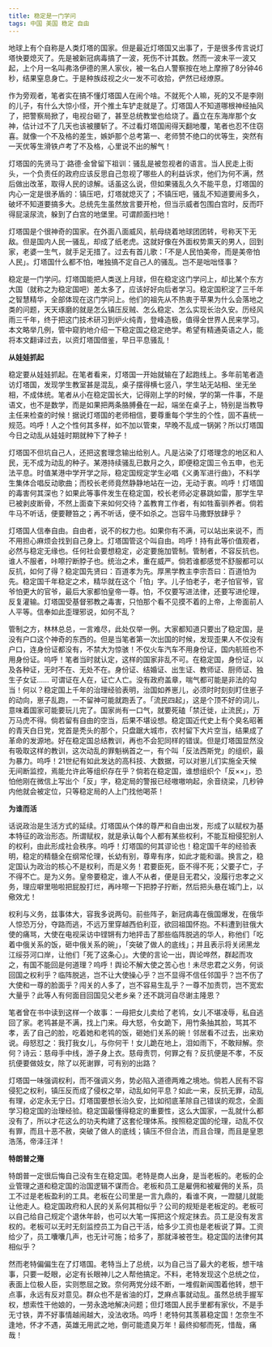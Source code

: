 ```yaml
---
title: 稳定是一门学问
tags: 中国 美国 稳定 自由
---
```


地球上有个自称是人类灯塔的国家。但是最近灯塔国又出事了，于是很多传言说灯塔快要熄灭了。先是被新冠病毒搞了一波，死伤不计其数。然而一波未平一波又起，上个月一名叫弗洛伊德的黑人家伙，被一名白人警察按在地上摩擦了8分钟46秒，结果窒息身亡。于是种族歧视之火一发不可收拾，俨然已经燎原。

作为旁观者，笔者实在搞不懂灯塔国人在闹个啥。不就死个人嘛，死的又不是李刚的儿子，有什么大惊小怪，开个推土车铲走就是了。灯塔国人不知道哪根神经抽风了，把警察局掀了，电视台砸了，甚至总统教堂也给烧了。矗立在东海岸那个女神，估计过不了几天也该被腰斩了。不过看灯塔国闹得天翻地覆，笔者也忍不住窃喜。就像一个不及格的差生，嫉妒那个总考第一、老师赞不绝口的优等生，突然有一天优等生滑铁卢考了不及格，心里说不出的解气！

灯塔国的先贤马丁·路德·金曾留下祖训：骚乱是被忽视者的语言。当人民走上街头，一个负责任的政府应该反思自己忽视了哪些人的利益诉求，他们为何不满，然后做出改革，取得人民的谅解。话虽这么说，但如果骚乱久久不能平息，灯塔国的内心一定是很矛盾的：镇压吧，灯塔就熄灭了；不镇压吧，骚乱不知道要闹多久，破坏不知道要搞多大。总统先生虽然放言要开枪，但当示威者包围白宫时，反而吓得屁滚尿流，躲到了白宫的地堡里。可谓颜面扫地！

灯塔国是个很神奇的国家。在外面八面威风，航母绕着地球团团转，号称天下无敌。但是国内人民一骚乱，却成了纸老虎。这就好像在外面权势熏天的男人，回到家，老婆一生气，就手足无措了。过去有首儿歌：「不是人民怕美帝，而是美帝怕人民」。灯塔国什么都不怕，唯独搞不定自己人的骚乱。岂不是咄咄怪事？

稳定是一门学问。灯塔国能把人类送上月球，但在稳定这门学问上，却比某个东方大国（就称之为稳定国吧）差太多了，应该好好向后者学习。稳定国积淀了三千年之智慧精华，全部体现在这门学问上。他们的祖先从不热衷于苹果为什么会落地之类的问题，天天琢磨的就是怎么镇压反贼、怎么稳定、怎么实现长治久安。历经风雨三千年，终于把这门技术研习到炉火纯青，登峰造极，值得全世界人民来学习。本文略举几例，管中窥豹地介绍一下稳定国之稳定绝学。希望有精通英语之人，能将本文翻译过去，以资灯塔国借鉴，早日平息骚乱！

**从娃娃抓起**

稳定要从娃娃抓起。在笔者看来，灯塔国一开始就输在了起跑线上。多年前笔者造访灯塔国，发现学生教室甚是混乱，桌子摆得横七竖八，学生站无站相、坐无坐相，不成体统。笔者从小在稳定国长大，记得刚上学的时候，学的第一件事，不是语文，也不是数学，而是如果把两条胳膊叠在一起，端坐在桌子上，特别是当教导主任来检查的时候！据说灯塔国的老师相信，要尊重每个学生的个性，固不喜统一规范。呜呼！人之个性何其多样，如不加以管束，早晚不乱成一锅粥？所以灯塔国今日之动乱从娃娃时期就种下了种子！

灯塔国不但坑自己人，还把这套理念输出给别人。凡是沾染了灯塔理念的地区和人民，无不成为动乱的种子。某港持续骚乱已数月之久，即便稳定国三令五申，也无法平息。时值某港中学开学之际，稳定国规定学生必唱《义勇军进行曲》，不料学生集体合唱反动歌曲；而校长老师竟然静静地站在一边，无动于衷。呜呼！灯塔国的毒害何其深也？如果此等事件发生在稳定国，校长老师必定暴跳如雷，那学生早已被剥皮断骨，不然上面查下来如何交待？盖教育工作者，有如牲畜驯养者。倘若牛马不听话，便要鞭笞之；再不听话，便不如杀之。岂容牛马撒野放肆乎？

灯塔国人信奉自由。自由者，说不的权力也。如果你有不满，可以站出来说不，而不用担心麻烦会找到自己身上。灯塔国管这个叫自由。呜呼！持有此等价值观者，必然与稳定无缘也。任何社会要想稳定，必定要施加管制。管制者，不容反抗也。谁人不服者，咔嚓拧断脖子也。统治之术，重在威严。倘若谁都感觉不舒服都可以反抗，如何了得？稳定国先贤曰：百道孝为先。厚黑学教主李宗吾曰：百道怕为先。稳定国千年稳定之术，精华就在这个「怕」字。儿子怕老子，老子怕官爷，官爷怕更大的官爷，最后大家都怕皇帝一尊。怕，不仅要写进法律，还要写进伦理，反复灌输。灯塔国受基督邪教之毒害，只怕那个看不见摸不着的上帝，上帝面前人人平等。信奉如此歪理邪说，如何不乱？

管制之方，林林总总，一言难尽，此处仅举一例。大家都知道只要出了稳定国，是没有户口这个神奇的东西的。但是当笔者第一次出国的时候，发现歪果人不仅没有户口，连身份证都没有，不禁大为惊骇！不仅火车汽车不用身份证，国内航班也不用身份证。呜呼！笔者当时就认定，这样的国家非乱不可。在稳定国，身份证，以及各种证，无时不在、无处不在。身份证、结婚证、出生证、教师证、厨师证、独生子女证…… 可谓证在人在，证亡人亡。没有政府盖章，喘气都可能是非法的勾当！何以？稳定国上千年的治理经验表明，治国如养崽儿，必须时时刻刻盯住崽子的动向，崽子乱跑，一不留神可能就跑丢了。「流民四起」，这是个顶不好的词儿，意味着国家可能要玩儿完了。国家尚有一口气，就要死磕「禁迁徙，止流民」，万万马虎不得。倘若留有自由的空当，后果不堪设想。稳定国近代史上有个臭名昭著的青天白日党，党首是秃头的那个，只盘踞大城市，农村留下大片空当，结果成了革命的发源地。好在稳定国总结教训，再也不会犯同样的错误。但是灯塔国显然没有吸取这样的教训，这次动乱的罪魁祸首之一，有个叫「反法西斯党」的组织，最为暴力。呜呼！21世纪有如此发达的高科技、大数据，可以对崽儿们实施全天候无间断监控，焉能允许此等组织存在乎？倘若在稳定国，谁想组织个「反××」，恐怕他刚在微信上写出个「反」字，稳定局的警报已经嗷嗷响起，余音绕梁，几秒钟内他就会被定位，只等稳定局的人上门找他喝茶！

**为谁而活**

话说政治是生活方式的延续。灯塔国从个体的尊严和自由出发，形成了以赋权为基本特征的政治形态。所谓赋权，就是承认每个人都有某些权利，不能互相侵犯别人的权利，由此形成社会秩序。呜呼！灯塔国的何其谬论也！稳定国千年的经验表明，稳定的精髓全在纲常伦理，长幼有别，尊卑有序，如此才能和谐。换言之，稳定国认为政治的核心不是权利，而是义务！君要臣死，臣不得不死；父要子亡，子不得不亡。是为义务。皇帝要稳定，谁人不从者，便是目无君父，没履行忠孝之义务，理应噼里啪啦把屁股打烂，再咔嚓一下把脖子拧断，然后把头悬在城门上，以儆效尤！

权利与义务，兹事体大，容我多说两句。前些阵子，新冠病毒在俄国爆发，在俄华人惊恐万分，夺路而逃，不远万里穿越西伯利亚，欲回祖国怀抱。不料遭到驻俄大使的痛骂，大使在电视采访中铿锵有力地抨击了那些临阵脱逃的华人，称他们「吃着中俄关系的饭，砸中俄关系的碗」，「突破了做人的底线」；并且表示将关闭黑龙江绥芬河口岸，让他们「死了这条心」。大使的言论一出，舆论哗然，群起而攻之，有国不能回是何道理？呜呼！舆论不解大使之苦心也！未尽忠君之义务，何谈回国之权利乎？临阵脱逃，岂不让大使操心乎？岂不显得不信任邻国乎？岂不伤了大使和一尊的脸面乎？闯关的人多了，岂不容易生乱乎？一尊不加责罚，岂不宽宏大量乎？此等人有何面目回国见父老乡亲？还不跳河自尽谢主隆恩？

笔者曾在书中读到这样一个故事：一母把女儿卖给了老鸨，女儿不堪凌辱，私自逃回了家。老鸨甚是不满，找上门来。母大怒，令女跪下，用竹条抽其脸，骂其不孝，丢了自己的脸，吃着她和老鸨的饭，砸她们关系的碗！邻居看不过去，出来劝说。母怒怼之：我打我女儿，与你何干！女儿跪在地上，泪如雨下，不敢辩解。奈何？诗云：慈母手中线，游子身上衣。慈母责罚，何罪之有？反抗便是不孝，不反抗便要做妓女，除了以死谢罪，可有别的出路？

灯塔国一味强调权利，而不强调义务，势必陷入道德两难之境地。倘若人民有不容侵犯之权利，镇压反而成了侵权之举，动乱如何平息？如此一来，反抗无罪，动乱有理，必定永无宁日。灯塔国要想长治久安，比如彻底革除自己错误的观念，全面学习稳定国的治理经验。稳定国最懂得稳定的重要性，这么大国家，一乱就什么都没有了，所以才花这么的功夫构建了这套伦理体系。按照稳定国的伦理，动乱不仅有罪，而且十恶不赦，突破了做人的底线；镇压不但合法，而且合理，而且是皇恩浩荡，帝泽汪洋！

**特朗普之殤**

特朗普一定很后悔自己没有生在稳定国。老特是商人出身，是当老板的。老板的企业管理之道和稳定国的治国逻辑不谋而合。老板和员工是雇佣和被雇佣的关系，员工不过是老板盈利的工具。老板在公司里是一言九鼎的，看谁不爽，一蹬腿儿就能让他走人。稳定国政府和人民的关系何其相似乎？公司的规矩是老板定的。老板可以自己给自己规定个退休年龄，也可以大笔一挥把这个规定抹去。员工是没有发言权的。老板可以无时无刻监控员工为自己干活，给多少工资也是老板说了算。工资给少了，员工囔囔几声，也无计可施；给多了，那就泽被苍生。稳定国的法律何其相似乎？

然而老特偏偏生在了灯塔国。老特当上了总统，以为自己当了最大的老板，想干啥事，只要一眨眼，必定有长眼神儿之人帮他搞定。不料，老特发现这个总统之位，表面上位极人臣，实则憋屈之致。奈何两党分歧不断，一堆假新闻围着他转，想干点事，永远有反对意见。群众也不是省油的灯，芝麻点事就动乱。虽然总统手握军权，想索性干他娘的，一劳永逸地解决问题；但灯塔国人民手里都有家伙，不是手无寸铁，弄不好事情越闹越大，没法收场。呜呼！老特何其羡慕稳定国！怎奈生不逢地，怀才不遇，英雄无用武之地，倒可能遗臭万年！最终抑郁而死，惜哉，痛哉！